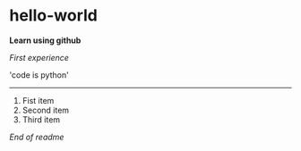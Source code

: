 # hello-world
**Learn using github**

*First experience*

'code is python'

---

1. Fist item
2. Second item
3. Third item

*End of readme*
